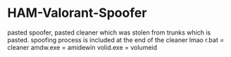 # HAM-Valorant-Spoofer
pasted spoofer, pasted cleaner which was stolen from trunks which is pasted. spoofing process is included at the end of the cleaner lmao  r.bat = cleaner amdw.exe = amidewin volid.exe = volumeid
